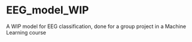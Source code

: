 # EEG_model_WIP
 A WIP model for EEG classification, done for a group project in a Machine Learning course
